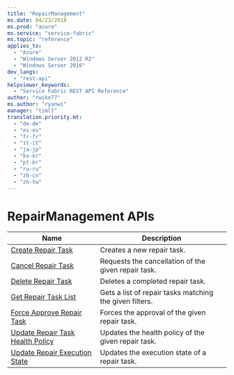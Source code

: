 ```yaml
---
title: "RepairManagement"
ms.date: 04/23/2018
ms.prod: "azure"
ms.service: "service-fabric"
ms.topic: "reference"
applies_to: 
  - "Azure"
  - "Windows Server 2012 R2"
  - "Windows Server 2016"
dev_langs: 
  - "rest-api"
helpviewer_keywords: 
  - "Service Fabric REST API Reference"
author: "rwike77"
ms.author: "ryanwi"
manager: "timlt"
translation.priority.mt: 
  - "de-de"
  - "es-es"
  - "fr-fr"
  - "it-it"
  - "ja-jp"
  - "ko-kr"
  - "pt-br"
  - "ru-ru"
  - "zh-cn"
  - "zh-tw"
---
```

# RepairManagement APIs

| Name | Description |
| --- | --- |
| [Create Repair Task](sfclient-v62-api-createrepairtask.md) | Creates a new repair task.<br/> |
| [Cancel Repair Task](sfclient-v62-api-cancelrepairtask.md) | Requests the cancellation of the given repair task.<br/> |
| [Delete Repair Task](sfclient-v62-api-deleterepairtask.md) | Deletes a completed repair task.<br/> |
| [Get Repair Task List](sfclient-v62-api-getrepairtasklist.md) | Gets a list of repair tasks matching the given filters.<br/> |
| [Force Approve Repair Task](sfclient-v62-api-forceapproverepairtask.md) | Forces the approval of the given repair task.<br/> |
| [Update Repair Task Health Policy](sfclient-v62-api-updaterepairtaskhealthpolicy.md) | Updates the health policy of the given repair task.<br/> |
| [Update Repair Execution State](sfclient-v62-api-updaterepairexecutionstate.md) | Updates the execution state of a repair task.<br/> |

